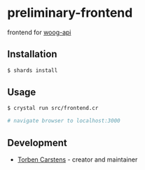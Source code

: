 # preliminary-frontend

frontend for [woog-api](https://api.woog.life)

## Installation

```bash
$ shards install
```

## Usage

```bash
$ crystal run src/frontend.cr

# navigate browser to localhost:3000
```

## Development

- [Torben Carstens](https://github.com/torbencarstens) - creator and maintainer
